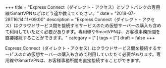 +++
title = "Express Connect（ダイレクト・アクセス）とソフトバンクの専用線/SmartVPNなどはどう違か教えてください。"
date = "2018-07-28T16:14:11+09:00"
description = "Express Connect（ダイレクト・アクセス）はクラウドサービス間を接続するサービスのため仮想サーバーの購入も含めて利用していただく必要があります。専用線やSmartVPNは、お客様事務所間を直接接続することができます。"
category = ['']
tags = ['']
draft = false
+++

Express Connect（ダイレクト・アクセス）はクラウドサービス間を接続するサービスのため仮想サーバーの購入も含めて利用していただく必要があります。専用線やSmartVPNは、お客様事務所間を直接接続することができます。
